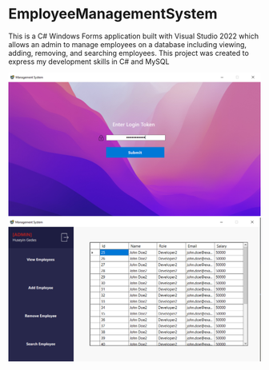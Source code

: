 # EmployeeManagementSystem

This is a C# Windows Forms application built with Visual Studio 2022 which allows an admin to manage employees on a database
including viewing, adding, removing, and searching employees. This project was created to express my development skills in C# and
MySQL

![alt text](https://github.com/Hzste/EmployeeManagementSystem/blob/main/images/LoginUI.PNG)
![alt text](https://github.com/Hzste/EmployeeManagementSystem/blob/main/images/PanelUI.PNG)